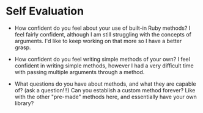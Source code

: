 # Self Evaluation

- How confident do you feel about your use of built-in Ruby methods?
I feel fairly confident, although I am still struggling with the concepts of arguments. I'd like to keep working on that more so I have a better grasp.

- How confident do you feel writing simple methods of your own?
I feel confident in writing simple methods, however I had a very difficult time with passing multiple arguments through a method.

- What questions do you have about methods, and what they are capable of? (ask a question!!!)
Can you establish a custom method forever? Like with the other "pre-made" methods here, and essentially have your own library?